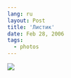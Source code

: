 ```yaml
---
lang: ru
layout: Post
title: 'Листик'
date: Feb 28, 2006
tags:
  - photos
---
```


![](/images/blog/F0102-0032.jpg)
